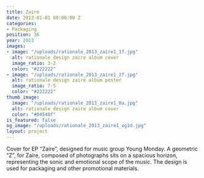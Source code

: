 ```yaml
---
title: Zaire
date: 2013-01-01 00:00:00 Z
categories:
- Packaging
position: 36
year: 2013
images:
- image: "/uploads/rationale_2013_zaire1_1f.jpg"
  alt: rationale design zaire album cover
  image_ratio: 3-2
  color: "#222222"
- image: "/uploads/rationale_2013_zaire1_2f.jpg"
  alt: rationale design zaire album poster
  image_ratio: 7-5
  color: "#222222"
thumb_image:
  image: "/uploads/rationale_2013_zaire1_0a.jpg"
  alt: rationale design zaire album cover
  color: "#04548f"
is_featured: false
og_image: "/uploads/rationale_2013_zaire1_og1d.jpg"
layout: project
---
```


Cover for EP “Zaire”, designed for music group Young Monday. A geometric “Z”, for Zaire, composed of photographs sits on a spacious horizon, representing the sonic and emotional scope of the music. The design is used for packaging and other promotional materials.